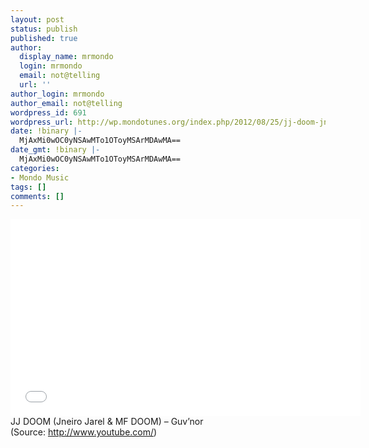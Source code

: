 ```yaml
---
layout: post
status: publish
published: true
author:
  display_name: mrmondo
  login: mrmondo
  email: not@telling
  url: ''
author_login: mrmondo
author_email: not@telling
wordpress_id: 691
wordpress_url: http://wp.mondotunes.org/index.php/2012/08/25/jj-doom-jneiro-jarel-mf-doom-guvnor/
date: !binary |-
  MjAxMi0wOC0yNSAwMTo1OToyMSArMDAwMA==
date_gmt: !binary |-
  MjAxMi0wOC0yNSAwMTo1OToyMSArMDAwMA==
categories:
- Mondo Music
tags: []
comments: []
---
```

<iframe width="560" height="315" src="//www.youtube.com/embed/WW-9TcDTKa8" frameborder="0"> </iframe>
JJ DOOM (Jneiro Jarel &amp; MF DOOM) – Guv’nor
<div class="attribution">(<span>Source:</span> <a href="http://www.youtube.com/">http://www.youtube.com/</a>)</div>
